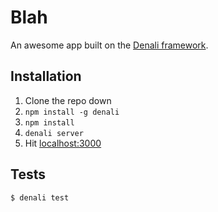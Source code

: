 # Blah

An awesome app built on the [Denali framework](http://denali.js.org/).


## Installation

1. Clone the repo down
2. `npm install -g denali`
3. `npm install`
4. `denali server`
5. Hit [localhost:3000](http://localhost:3000)


## Tests

```sh
$ denali test
```
